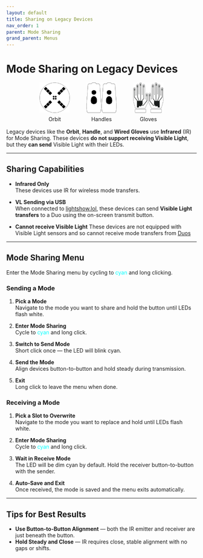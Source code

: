 ```yaml
---
layout: default
title: Sharing on Legacy Devices
nav_order: 1
parent: Mode Sharing
grand_parent: Menus
---
```


<style>
.device-grid {
  display: flex;
  justify-content: center;
  gap: 1.5rem;
  margin: 1rem 0;
}
.device-card {
  display: flex;
  flex-direction: column;
  align-items: center;
  text-align: center;
  width: 100px;
}
.device-card img {
  width: 80px;
  height: 80px;
  object-fit: contain;
  margin-bottom: 0.5rem;
}
</style>

# Mode Sharing on Legacy Devices

<div class="device-grid">
  <div class="device-card">
    <img src="assets/images/orbit-logo-square-512.png" alt="Vortex Orbit">
    <div>Orbit</div>
  </div>
  <div class="device-card">
    <img src="assets/images/handle-logo-square-512.png" alt="Omega Handle">
    <div>Handles</div>
  </div>
  <div class="device-card">
    <img src="assets/images/gloves-logo-square-512.png" alt="Vortex Glove">
    <div>Gloves</div>
  </div>
</div>

Legacy devices like the **Orbit**, **Handle**, and **Wired Gloves** use **Infrared** (IR) for Mode Sharing. These devices **do not support receiving Visible Light**, but they **can send** Visible Light with their LEDs.

---

## Sharing Capabilities

- **Infrared Only**  
  These devices use IR for wireless mode transfers. 

- **VL Sending via USB**  
  When connected to [lightshow.lol](https://lightshow.lol), these devices can send **Visible Light transfers** to a Duo using the on-screen transmit button.

- **Cannot receive Visible Light**
  These devices are not equipped with Visible Light sensors and so cannot receive mode transfers from [Duos](duo_guide.html)

---

## Mode Sharing Menu

Enter the Mode Sharing menu by cycling to <span style="color: #00ffff;">cyan</span> and long clicking.

### Sending a Mode

1. **Pick a Mode**  
   Navigate to the mode you want to share and hold the button until LEDs flash white.

2. **Enter Mode Sharing**  
   Cycle to <span style="color: #00ffff;">cyan</span> and long click.

3. **Switch to Send Mode**  
   Short click once — the LED will blink cyan.

4. **Send the Mode**  
   Align devices button-to-button and hold steady during transmission.

5. **Exit**  
   Long click to leave the menu when done.

### Receiving a Mode

1. **Pick a Slot to Overwrite**  
   Navigate to the mode you want to replace and hold until LEDs flash white.

2. **Enter Mode Sharing**  
   Cycle to <span style="color: #00ffff;">cyan</span> and long click.

3. **Wait in Receive Mode**  
   The LED will be dim cyan by default. Hold the receiver button-to-button with the sender.

4. **Auto-Save and Exit**  
   Once received, the mode is saved and the menu exits automatically.

---

## Tips for Best Results

- **Use Button-to-Button Alignment** — both the IR emitter and receiver are just beneath the button.
- **Hold Steady and Close** — IR requires close, stable alignment with no gaps or shifts.

